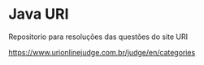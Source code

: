 # Java URI

Repositorio para resoluções das questões do site URI

https://www.urionlinejudge.com.br/judge/en/categories
